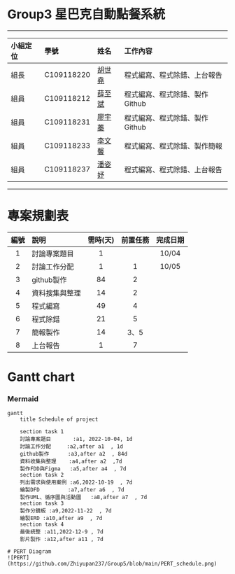 # Group3 星巴克自動點餐系統
***
| 小組定位      | 學號             |姓名      | 工作內容    |
| :----------- | :--------------- | :------  | :---------- |
| 組長         | C109118220 |[胡世堯](https://github.com/SHIH-yao)   |程式編寫、程式除錯、上台報告|
| 組員         | C109118212 |[薛至斌](https://github.com/angus426)   |程式編寫、程式除錯、製作Github|
| 組員         | C109118231 |[廖宇蓁](https://github.com/yuzhena)    |程式編寫、程式除錯、製作Github|
| 組員         | C109118233 |[李文馨](https://github.com/C109118233) |程式編寫、程式除錯、製作簡報|
| 組員         | C109118237 |[潘姿妤](https://github.com/Zhiyupan237)|程式編寫、程式除錯、上台報告|
***
# 專案規劃表
| 編號 | 說明 | 需時(天) | 前置任務 | 完成日期 |
| :--: | :---| :------: | :-----: | :-----: |
|1|討論專案題目|1||10/04|
|2|討論工作分配|1|1|10/05|
|3|github製作|84|2|
|4|資料搜集與整理|14|2|
|5|程式編寫|49|4|
|6|程式除錯|21|5|
|7|簡報製作|14|3、5|
|8|上台報告|1|7|

# Gantt chart
### Mermaid
```mermaid
gantt
    title Schedule of project

    section task 1
    討論專案題目       :a1, 2022-10-04, 1d
    討論工作分配     :a2,after a1  , 1d
    github製作      :a3,after a2  , 84d
    資料收集與整理    :a4,after a2  ,7d
    製作FDD與Figma   :a5,after a4  , 7d
    section task 2
    列出需求與使用案例 :a6,2022-10-19  , 7d
    繪製DFD         :a7,after a6  , 7d
    製作UML、循序圖與活動圖   :a8,after a7  , 7d
    section task 3
    製作分鏡板 :a9,2022-11-22  , 7d
    繪製ERD :a10,after a9  , 7d
    section task 4
    最後統整 :a11,2022-12-9 , 7d
    影片製作 :a12,after a11 , 7d
    
# PERT Diagram
![PERT](https://github.com/Zhiyupan237/Group5/blob/main/PERT_schedule.png)

